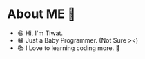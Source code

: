 # About ME 👋
- 😆 Hi, I'm Tiwat.
- 😁 Just a Baby Programmer. (Not Sure ><)
- 📚 I Love to learning coding more. 👶
